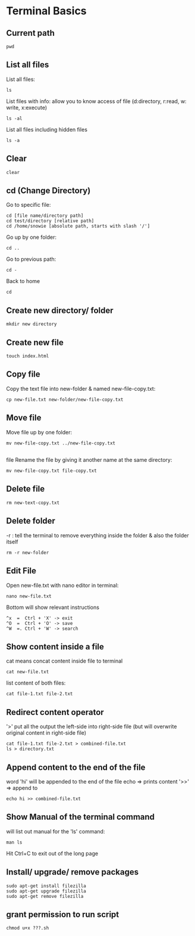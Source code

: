 # Terminal Basics

## Current path
```
pwd
```

## List all files

List all files:
```
ls  
```

List files with info: allow you to know access of file (d:directory, r:read, w: write, x:execute)
```
ls -al
```


List all files including hidden files
```
ls -a
```

## Clear
```
clear
```
 
## cd (Change Directory)
Go to specific file:
```
cd [file name/directory path]
cd test/directory [relative path]
cd /home/snowie [absolute path, starts with slash '/']
```

Go up by one folder:
```
cd ..
```

Go to previous path:
```
cd -
```

Back to home
```
cd
```

## Create new directory/ folder
```
mkdir new directory
```

## Create new file
```
touch index.html
```

## Copy file
Copy the text file into new-folder & named new-file-copy.txt:
```
cp new-file.txt new-folder/new-file-copy.txt
```

## Move file
Move file up by one folder:
```
mv new-file-copy.txt ../new-file-copy.txt
```

## 
file
Rename the file by giving it another name at the same directory:
```
mv new-file-copy.txt file-copy.txt
```

## Delete file
```
rm new-text-copy.txt
```

## Delete folder
-r : tell the terminal to remove everything inside the folder & also the folder itself
```
rm -r new-folder
```

## Edit File
Open new-file.txt with nano editor in terminal:
```
nano new-file.txt
```

Bottom will show relevant instructions
```
^x  =  Ctrl + 'X' -> exit 
^O  =  Ctrl + 'O' -> save
^W  =. Ctrl + 'W' -> search
```

## Show content inside a file
cat means concat content inside file to terminal
```
cat new-file.txt
```

list content of both files:
```
cat file-1.txt file-2.txt
```

## Redirect content operator

'>' put all the output the left-side into right-side file (but will overwrite original content in right-side file)
```
cat file-1.txt file-2.txt > combined-file.txt
ls > directory.txt
```

## Append content to the end of the file
word 'hi' will be appended to the end of the file
echo => prints content
'>>' => append to
```
echo hi >> combined-file.txt
```

## Show Manual of the terminal command
will list out manual for the 'ls' command:
```
man ls
```
Hit Ctrl+C to exit out of the long page

## Install/ upgrade/ remove packages
```
sudo apt-get install filezilla
sudo apt-get upgrade filezilla
sudo apt-get remove filezilla
```

## grant permission to run script
```
chmod u+x ???.sh
```















